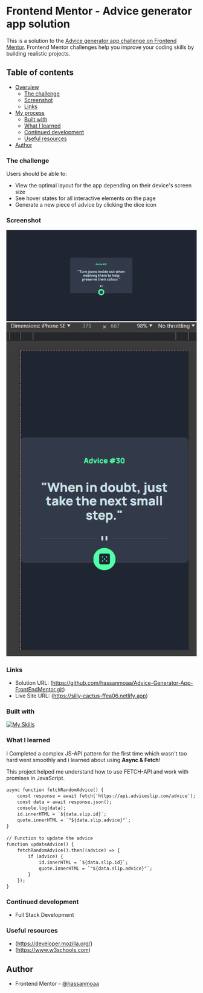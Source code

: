 # Frontend Mentor - Advice generator app solution

This is a solution to the [Advice generator app challenge on Frontend Mentor](https://www.frontendmentor.io/challenges/advice-generator-app-QdUG-13db). Frontend Mentor challenges help you improve your coding skills by building realistic projects.

## Table of contents

- [Overview](#overview)
  - [The challenge](#the-challenge)
  - [Screenshot](#screenshot)
  - [Links](#links)
- [My process](#my-process)
  - [Built with](#built-with)
  - [What I learned](#what-i-learned)
  - [Continued development](#continued-development)
  - [Useful resources](#useful-resources)
- [Author](#author)

### The challenge

Users should be able to:

- View the optimal layout for the app depending on their device's screen size
- See hover states for all interactive elements on the page
- Generate a new piece of advice by clicking the dice icon

### Screenshot

![Desktop-photo](solutions/desk-main.png)
![Mobile-photo](solutions/mobile-main.png)

### Links

- Solution URL: (https://github.com/hassanmoaa/Advice-Generator-App-FrontEndMentor.git)
- Live Site URL: (https://silly-cactus-ffea06.netlify.app)

### Built with

[![My Skills](https://skillicons.dev/icons?i=html,css,js)](https://skillicons.dev)

### What I learned

I Completed a complex JS-API pattern for the first time which wasn't too hard went smoothly and i learned about using **Async & Fetch**!

This project helped me understand how to use FETCH-API and work with promises in JavaScript.

```
async function fetchRandomAdvice() {
	const response = await fetch('https://api.adviceslip.com/advice');
	const data = await response.json();
	console.log(data);
	id.innerHTML = `${data.slip.id}`;
	quote.innerHTML = `"${data.slip.advice}"`;
}

// Function to update the advice
function updateAdvice() {
	fetchRandomAdvice().then((advice) => {
		if (advice) {
			id.innerHTML = `${data.slip.id}`;
			quote.innerHTML = `"${data.slip.advice}"`;
		}
	});
}

```

### Continued development

- Full Stack Development

### Useful resources

- (https://developer.mozilla.org/)
- (https://www.w3schools.com)

## Author

- Frontend Mentor - [@hassanmoaa](https://www.frontendmentor.io/profile/hassanmoaa)
